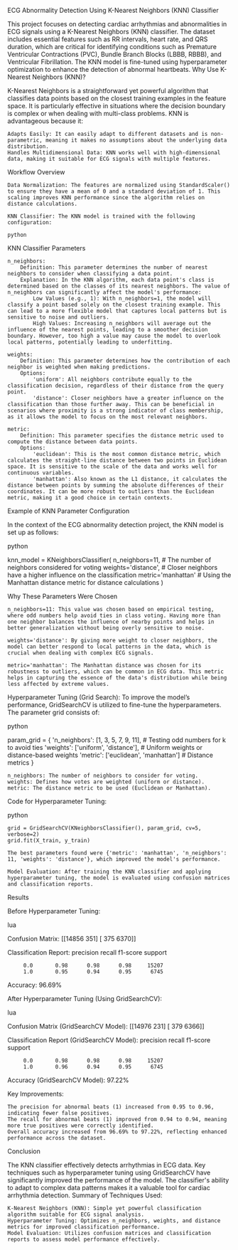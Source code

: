 ECG Abnormality Detection Using K-Nearest Neighbors (KNN) Classifier

This project focuses on detecting cardiac arrhythmias and abnormalities in ECG signals using a K-Nearest Neighbors (KNN) classifier. The dataset includes essential features such as RR intervals, heart rate, and QRS duration, which are critical for identifying conditions such as Premature Ventricular Contractions (PVC), Bundle Branch Blocks (LBBB, RBBB), and Ventricular Fibrillation. The KNN model is fine-tuned using hyperparameter optimization to enhance the detection of abnormal heartbeats.
Why Use K-Nearest Neighbors (KNN)?

K-Nearest Neighbors is a straightforward yet powerful algorithm that classifies data points based on the closest training examples in the feature space. It is particularly effective in situations where the decision boundary is complex or when dealing with multi-class problems. KNN is advantageous because it:

    Adapts Easily: It can easily adapt to different datasets and is non-parametric, meaning it makes no assumptions about the underlying data distribution.
    Handles Multidimensional Data: KNN works well with high-dimensional data, making it suitable for ECG signals with multiple features.

Workflow Overview

    Data Normalization: The features are normalized using StandardScaler() to ensure they have a mean of 0 and a standard deviation of 1. This scaling improves KNN performance since the algorithm relies on distance calculations.

    KNN Classifier: The KNN model is trained with the following configuration:

    python

KNN Classifier Parameters

    n_neighbors:
        Definition: This parameter determines the number of nearest neighbors to consider when classifying a data point.
        Explanation: In the KNN algorithm, each data point's class is determined based on the classes of its nearest neighbors. The value of n_neighbors can significantly affect the model's performance:
            Low Values (e.g., 1): With n_neighbors=1, the model will classify a point based solely on the closest training example. This can lead to a more flexible model that captures local patterns but is sensitive to noise and outliers.
            High Values: Increasing n_neighbors will average out the influence of the nearest points, leading to a smoother decision boundary. However, too high a value may cause the model to overlook local patterns, potentially leading to underfitting.

    weights:
        Definition: This parameter determines how the contribution of each neighbor is weighted when making predictions.
        Options:
            'uniform': All neighbors contribute equally to the classification decision, regardless of their distance from the query point.
            'distance': Closer neighbors have a greater influence on the classification than those further away. This can be beneficial in scenarios where proximity is a strong indicator of class membership, as it allows the model to focus on the most relevant neighbors.

    metric:
        Definition: This parameter specifies the distance metric used to compute the distance between data points.
        Options:
            'euclidean': This is the most common distance metric, which calculates the straight-line distance between two points in Euclidean space. It is sensitive to the scale of the data and works well for continuous variables.
            'manhattan': Also known as the L1 distance, it calculates the distance between points by summing the absolute differences of their coordinates. It can be more robust to outliers than the Euclidean metric, making it a good choice in certain contexts.

Example of KNN Parameter Configuration

In the context of the ECG abnormality detection project, the KNN model is set up as follows:

python

knn_model = KNeighborsClassifier(
    n_neighbors=11,         # The number of neighbors considered for voting
    weights='distance',     # Closer neighbors have a higher influence on the classification
    metric='manhattan'      # Using the Manhattan distance metric for distance calculations
)

Why These Parameters Were Chosen

    n_neighbors=11: This value was chosen based on empirical testing, where odd numbers help avoid ties in class voting. Having more than one neighbor balances the influence of nearby points and helps in better generalization without being overly sensitive to noise.

    weights='distance': By giving more weight to closer neighbors, the model can better respond to local patterns in the data, which is crucial when dealing with complex ECG signals.

    metric='manhattan': The Manhattan distance was chosen for its robustness to outliers, which can be common in ECG data. This metric helps in capturing the essence of the data's distribution while being less affected by extreme values.

Hyperparameter Tuning (Grid Search): To improve the model’s performance, GridSearchCV is utilized to fine-tune the hyperparameters. The parameter grid consists of:

python

param_grid = {
    'n_neighbors': [1, 3, 5, 7, 9, 11],  # Testing odd numbers for k to avoid ties
    'weights': ['uniform', 'distance'],  # Uniform weights or distance-based weights
    'metric': ['euclidean', 'manhattan']  # Distance metrics
}

    n_neighbors: The number of neighbors to consider for voting.
    weights: Defines how votes are weighted (uniform or distance).
    metric: The distance metric to be used (Euclidean or Manhattan).

Code for Hyperparameter Tuning:

python

    grid = GridSearchCV(KNeighborsClassifier(), param_grid, cv=5, verbose=2)
    grid.fit(X_train, y_train)

    The best parameters found were {'metric': 'manhattan', 'n_neighbors': 11, 'weights': 'distance'}, which improved the model's performance.

    Model Evaluation: After training the KNN classifier and applying hyperparameter tuning, the model is evaluated using confusion matrices and classification reports.

Results

Before Hyperparameter Tuning:

lua

Confusion Matrix:
[[14856   351]
 [  375  6370]]

Classification Report:
              precision    recall  f1-score   support

         0.0       0.98      0.98      0.98     15207
         1.0       0.95      0.94      0.95      6745

Accuracy: 96.69%

After Hyperparameter Tuning (Using GridSearchCV):

lua

Confusion Matrix (GridSearchCV Model):
[[14976   231]
 [  379  6366]]

Classification Report (GridSearchCV Model):
              precision    recall  f1-score   support

         0.0       0.98      0.98      0.98     15207
         1.0       0.96      0.94      0.95      6745

Accuracy (GridSearchCV Model): 97.22%

Key Improvements:

    The precision for abnormal beats (1) increased from 0.95 to 0.96, indicating fewer false positives.
    The recall for abnormal beats (1) improved from 0.94 to 0.94, meaning more true positives were correctly identified.
    Overall accuracy increased from 96.69% to 97.22%, reflecting enhanced performance across the dataset.

Conclusion

The KNN classifier effectively detects arrhythmias in ECG data. Key techniques such as hyperparameter tuning using GridSearchCV have significantly improved the performance of the model. The classifier's ability to adapt to complex data patterns makes it a valuable tool for cardiac arrhythmia detection.
Summary of Techniques Used:

    K-Nearest Neighbors (KNN): Simple yet powerful classification algorithm suitable for ECG signal analysis.
    Hyperparameter Tuning: Optimizes n_neighbors, weights, and distance metrics for improved classification performance.
    Model Evaluation: Utilizes confusion matrices and classification reports to assess model performance effectively.